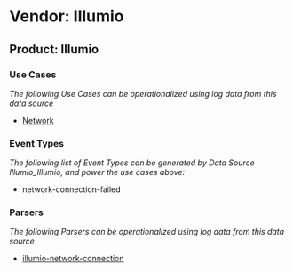 Vendor: Illumio
===============
Product: Illumio
----------------

### Use Cases

_The following Use Cases can be operationalized using log data from this data source_

* [Network](../UseCases/usecase_network.md)


### Event Types

_The following list of Event Types can be generated by Data Source Illumio_Illumio, and power the use cases above:_

- network-connection-failed


### Parsers

_The following Parsers can be operationalized using log data from this data source_

* [illumio-network-connection](../Parsers/parserContent_illumio-network-connection.md)
